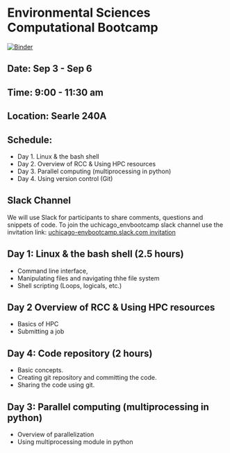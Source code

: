 
# Environmental Sciences Computational Bootcamp
[![Binder](https://mybinder.org/badge.svg)](https://mybinder.org/v2/gh/rcc-uchicago/env_bootcamp/master?urlpath=lab)


## Date: Sep 3 - Sep 6
## Time: 9:00 - 11:30 am
## Location: Searle 240A

## Schedule:
* Day 1. Linux & the bash shell 
* Day 2. Overview of RCC & Using HPC resources 
* Day 3. Parallel computing (multiprocessing in python)
* Day 4. Using version control (Git)

## Slack Channel
We will use Slack for participants to share comments, questions and snippets of code. 
To join the uchicago_envbootcamp slack channel use the invitation link: 
[uchicago-envbootcamp.slack.com invitation](
https://join.slack.com/t/uchicago-envbootcamp/shared_invite/enQtNzQ2NDY0NzQ0MzU2LWRlMTViZWY3MjU2YTk4ODAwOTU3OGI0YTJiZWUyZjhmNjc2OGRmOWMxYWE3ZWY1YTcyNTNjOGJmZmQ3MmFkMWY)

## Day 1: Linux & the bash shell (2.5 hours)
* Command line interface,
* Manipulating files and navigating thhe file system
* Shell scripting (Loops, logicals, etc.)
 
## Day 2 Overview of RCC & Using HPC resources
* Basics of HPC
* Submitting a job

## Day 4: Code repository (2 hours)

* Basic concepts.
* Creating git repository and committing the code.
* Sharing the code using git.

## Day 3: Parallel computing (multiprocessing in python)

* Overview of parallelization
* Using multiprocessing module in python
